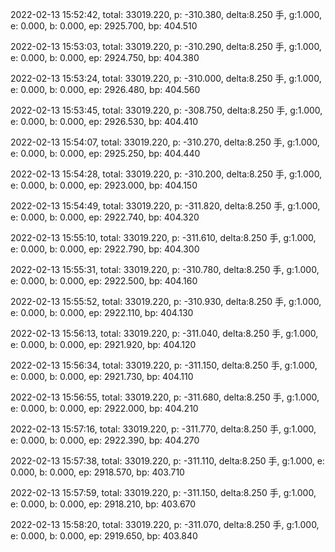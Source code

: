 2022-02-13 15:52:42, total: 33019.220, p: -310.380, delta:8.250 手, g:1.000, e: 0.000, b: 0.000, ep: 2925.700, bp: 404.510

2022-02-13 15:53:03, total: 33019.220, p: -310.290, delta:8.250 手, g:1.000, e: 0.000, b: 0.000, ep: 2924.750, bp: 404.380

2022-02-13 15:53:24, total: 33019.220, p: -310.000, delta:8.250 手, g:1.000, e: 0.000, b: 0.000, ep: 2926.480, bp: 404.560

2022-02-13 15:53:45, total: 33019.220, p: -308.750, delta:8.250 手, g:1.000, e: 0.000, b: 0.000, ep: 2926.530, bp: 404.410

2022-02-13 15:54:07, total: 33019.220, p: -310.270, delta:8.250 手, g:1.000, e: 0.000, b: 0.000, ep: 2925.250, bp: 404.440

2022-02-13 15:54:28, total: 33019.220, p: -310.200, delta:8.250 手, g:1.000, e: 0.000, b: 0.000, ep: 2923.000, bp: 404.150

2022-02-13 15:54:49, total: 33019.220, p: -311.820, delta:8.250 手, g:1.000, e: 0.000, b: 0.000, ep: 2922.740, bp: 404.320

2022-02-13 15:55:10, total: 33019.220, p: -311.610, delta:8.250 手, g:1.000, e: 0.000, b: 0.000, ep: 2922.790, bp: 404.300

2022-02-13 15:55:31, total: 33019.220, p: -310.780, delta:8.250 手, g:1.000, e: 0.000, b: 0.000, ep: 2922.500, bp: 404.160

2022-02-13 15:55:52, total: 33019.220, p: -310.930, delta:8.250 手, g:1.000, e: 0.000, b: 0.000, ep: 2922.110, bp: 404.130

2022-02-13 15:56:13, total: 33019.220, p: -311.040, delta:8.250 手, g:1.000, e: 0.000, b: 0.000, ep: 2921.920, bp: 404.120

2022-02-13 15:56:34, total: 33019.220, p: -311.150, delta:8.250 手, g:1.000, e: 0.000, b: 0.000, ep: 2921.730, bp: 404.110

2022-02-13 15:56:55, total: 33019.220, p: -311.680, delta:8.250 手, g:1.000, e: 0.000, b: 0.000, ep: 2922.000, bp: 404.210

2022-02-13 15:57:16, total: 33019.220, p: -311.770, delta:8.250 手, g:1.000, e: 0.000, b: 0.000, ep: 2922.390, bp: 404.270

2022-02-13 15:57:38, total: 33019.220, p: -311.110, delta:8.250 手, g:1.000, e: 0.000, b: 0.000, ep: 2918.570, bp: 403.710

2022-02-13 15:57:59, total: 33019.220, p: -311.150, delta:8.250 手, g:1.000, e: 0.000, b: 0.000, ep: 2918.210, bp: 403.670

2022-02-13 15:58:20, total: 33019.220, p: -311.070, delta:8.250 手, g:1.000, e: 0.000, b: 0.000, ep: 2919.650, bp: 403.840